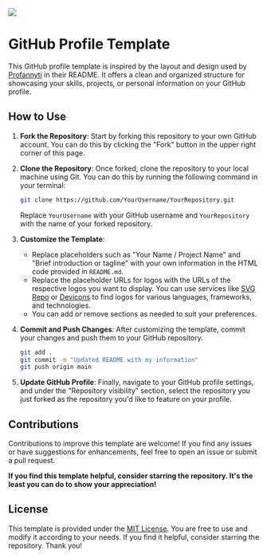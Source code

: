 <img src = "https://cdna.artstation.com/p/assets/images/images/028/102/058/original/pixel-jeff-matrix-s.gif?1593487263" />
 
# GitHub Profile Template

This GitHub profile template is inspired by the layout and design used by [Profannyti](https://github.com/Profannyti) in their README. It offers a clean and organized structure for showcasing your skills, projects, or personal information on your GitHub profile.

## How to Use

1. **Fork the Repository**: Start by forking this repository to your own GitHub account. You can do this by clicking the "Fork" button in the upper right corner of this page.

2. **Clone the Repository**: Once forked, clone the repository to your local machine using Git. You can do this by running the following command in your terminal:

    ```bash
    git clone https://github.com/YourUsername/YourRepository.git
    ```

    Replace `YourUsername` with your GitHub username and `YourRepository` with the name of your forked repository.

3. **Customize the Template**:
    - Replace placeholders such as "Your Name / Project Name" and "Brief introduction or tagline" with your own information in the HTML code provided in `README.md`.
    - Replace the placeholder URLs for logos with the URLs of the respective logos you want to display. You can use services like [SVG Repo](https://www.svgrepo.com/) or [Devicons](https://devicon.dev/) to find logos for various languages, frameworks, and technologies.
    - You can add or remove sections as needed to suit your preferences.

4. **Commit and Push Changes**: After customizing the template, commit your changes and push them to your GitHub repository.

    ```bash
    git add .
    git commit -m "Updated README with my information"
    git push origin main
    ```

5. **Update GitHub Profile**: Finally, navigate to your GitHub profile settings, and under the "Repository visibility" section, select the repository you just forked as the repository you'd like to feature on your profile.

## Contributions

Contributions to improve this template are welcome! If you find any issues or have suggestions for enhancements, feel free to open an issue or submit a pull request.

**If you find this template helpful, consider starring the repository. It's the least you can do to show your appreciation!**

## License

This template is provided under the [MIT License](LICENSE). You are free to use and modify it according to your needs. If you find it helpful, consider starring the repository. Thank you!

